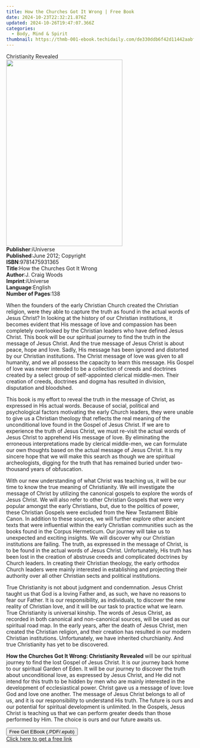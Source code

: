 ```yaml
---
title: How the Churches Got It Wrong | Free Book
date: 2024-10-23T22:32:21.876Z
updated: 2024-10-26T19:47:07.366Z
categories:
  - Body, Mind & Spirit
thumbnail: https://thmb-001-ebook.techidaily.com/de330ddb6f42d11442aabf62df8f7d566a9ad55cfe4a00850d3e79405550a289.jpg
---
```

<main id="book-container">
  <div class="flex flex-col">
    <div class="book-brief flex-1 py-6 px-4 sm:p-6 md:py-10 md:px-8">
      <!-- brief-->
      <div class="book-brief-main">Christianity Revealed</div>
    </div>
    <div
      class="book-meta-info flex-1 grid gap-4 col-start-1 col-end-3 row-start-1 sm:mb-6 sm:grid-cols-4 lg:gap-6 lg:col-start-2 lg:row-end-6 lg:row-span-6 lg:mb-0"
    >
      <div
        class="book-meta-info-left place-content-center mt-4 p-4 text-sm leading-6 col-start-2 col-span-2 dark:text-slate-400"
      >
        <img
          class="w-full h-500 object-cover rounded-lg sm:h-255 sm:col-span-2 lg:col-span-full"
          src="https://img-001-ebook.techidaily.com/aacdf54ebbd36b11cd1626b4460d417ed72ffeb3a7226195c080d2c94c27f882.jpg"
          alt=""
          width="312"
          height="500"
        />
      </div>
      <div
        class="book-meta-info-right mt-2 col-start-1 row-start-2 col-span-3 self-center"
      >
        <!-- meta data  -->
        <div class="flex flex-col px-4 md:px-8">
          <div class="flex-1">
            <strong>Publisher</strong>:<span class="px-2">iUniverse</span>
          </div>
          <div class="flex-1">
            <strong>Published</strong>:<span class="px-2"
              >June 2012; Copyright</span
            >
          </div>
          <div class="flex-1">
            <strong>ISBN</strong>:<span class="px-2">9781475931365</span>
          </div>
          <div class="flex-1">
            <strong>Title</strong>:<span class="px-2"
              >How the Churches Got It Wrong</span
            >
          </div>
          <div class="flex-1">
            <strong>Author</strong>:<span class="px-2">J. Craig Woods</span>
          </div>
          <div class="flex-1">
            <strong>Imprint</strong>:<span class="px-2">iUniverse</span>
          </div>
          <div class="flex-1">
            <strong>Language</strong>:<span class="px-2">English</span>
          </div>
          <div class="flex-1">
            <strong>Number of Pages</strong>:<span class="px-2">138</span>
          </div>
        </div>
      </div>
    </div>
    <div class="book-description flex-1 py-6 px-4 sm:p-6 md:py-10 md:px-8">
      <div class="book-description-main">
        <div accordion-content="" id="description">
          <p>
            When the founders of the early Christian Church created the
            Christian religion, were they able to capture the truth as found in
            the actual words of Jesus Christ? In looking at the history of our
            Christian institutions, it becomes evident that His message of love
            and compassion has been completely overlooked by the Christian
            leaders who have defined Jesus Christ. This book will be our
            spiritual journey to find the truth in the message of Jesus Christ.
            And the true message of Jesus Christ is about peace, hope and love.
            Sadly, His message has been ignored and distorted by our Christian
            institutions. The Christ message of love was given to all humanity,
            and we all possess the capacity to learn this message. His Gospel of
            love was never intended to be a collection of creeds and doctrines
            created by a select group of self-appointed clerical middle-men.
            Their creation of creeds, doctrines and dogma has resulted in
            division, disputation and bloodshed.
          </p>
          <p>
            This book is my effort to reveal the truth in the message of Christ,
            as expressed in His actual words. Because of social, political and
            psychological factors motivating the early Church leaders, they were
            unable to give us a Christian theology that reflects the real
            meaning of the unconditional love found in the Gospel of Jesus
            Christ. If we are to experience the truth of Jesus Christ, we must
            re-visit the actual words of Jesus Christ to apprehend His message
            of love. By eliminating the erroneous interpretations made by
            clerical middle-men, we can formulate our own thoughts based on the
            actual message of Jesus Christ. It is my sincere hope that we will
            make this search as though we are spiritual archeologists, digging
            for the truth that has remained buried under two-thousand years of
            obfuscation.
          </p>
          <p>
            With our new understanding of what Christ was teaching us, it will
            be our time to know the true meaning of Christianity. We will
            investigate the message of Christ by utilizing the canonical gospels
            to explore the words of Jesus Christ. We will also refer to other
            Christian Gospels that were very popular amongst the early
            Christians, but, due to the politics of power, these Christian
            Gospels were excluded from the New Testament Bible Canon. In
            addition to these sources, we will further explore other ancient
            texts that were influential within the early Christian communities
            such as the books found in the Corpus Hermeticum. Our journey will
            take us to unexpected and exciting insights. We will discover why
            our Christian institutions are failing. The truth, as expressed in
            the message of Christ, is to be found in the actual words of Jesus
            Christ. Unfortunately, His truth has been lost in the creation of
            abstruse creeds and complicated doctrines by Church leaders. In
            creating their Christian theology, the early orthodox Church leaders
            were mainly interested in establishing and projecting their
            authority over all other Christian sects and political institutions.
          </p>
          <p>
            True Christianity is not about judgment and condemnation. Jesus
            Christ taught us that God is a loving Father and, as such, we have
            no reasons to fear our Father. It is our responsibility, as
            individuals, to discover the new reality of Christian love, and it
            will be our task to practice what we learn. True Christianity is
            universal kinship. The words of Jesus Christ, as recorded in both
            canonical and non-canonical sources, will be used as our spiritual
            road map. In the early years, after the death of Jesus Christ, men
            created the Christian religion, and their creation has resulted in
            our modern Christian institutions. Unfortunately, we have inherited
            churchianity. And true Christianity has yet to be discovered.
          </p>
          <p>
            <strong
              >How the Churches Got It Wrong: Christianity Revealed</strong
            >
            will be our spiritual journey to find the lost Gospel of Jesus
            Christ. It is our journey back home to our spiritual Garden of Eden.
            It will be our journey to discover the truth about unconditional
            love, as expressed by Jesus Christ, and He did not intend for this
            truth to be hidden by men who are mainly interested in the
            development of ecclesiastical power. Christ gave us a message of
            love: love God and love one another. The message of Jesus Christ
            belongs to all of us, and it is our responsibility to understand His
            truth. The future is ours and our potential for spiritual
            development is unlimited. In the Gospels, Jesus Christ is teaching
            us that we can perform greater deeds than those performed by Him.
            The choice is ours and our future awaits us.<strong></strong>
          </p>
        </div>
        <div class="accordion-fader"></div>
      </div>
    </div>
    <div class="book-excerpts flex-1 py-6 px-4 sm:p-6 md:py-10 md:px-8"></div>
    <div
      class="book-about-author flex-1 py-6 px-4 sm:p-6 md:py-10 md:px-8"
    ></div>
    <div class="book-free-get flex-1 py-6 px-4 sm:p-6 md:py-10 md:px-8">
      <button
        id="btn-free-get"
        class="bg-blue-500 hover:bg-blue-700 text-white font-bold py-2 px-4 rounded"
      >
        Free Get EBook (.PDF/.epub)
      </button>
      <div id="countdown-display" class="px-2 text-lg mt-2"></div>
      <a
        id="free-link"
        class="hidden bg-blue-500 hover:bg-blue-700 text-white font-bold py-2 px-4 rounded"
        href="https://www.ebooks.com/en-us/book/138579046/how-the-churches-got-it-wrong/j-craig-woods/"
        target="_blank"
        >Click here to get a free link</a
      >
    </div>
    <script>
      let countdownTime = 0;
      let countdownInterval = null;
      document
        .getElementById('btn-free-get')
        .addEventListener('click', startCountdown);
      function startCountdown() {
        countdownTime = new Date().getTime() + 60000 * 3;
        countdownInterval = setInterval(updateCountdown, 1000);
        document.getElementById('btn-free-get').disabled = true;
        document
          .getElementById('btn-free-get')
          .classList.add('bg-gray-500', 'cursor-not-allowed');
      }
      function updateCountdown() {
        let currentTime = new Date().getTime();
        let timeLeft = countdownTime - currentTime;
        let secondsLeft = Math.floor(timeLeft / 1000);
        document.getElementById('countdown-display').innerHTML =
          `Remaining time: ${secondsLeft} seconds.`;
        if (secondsLeft <= 0) {
          clearInterval(countdownInterval);
          document.getElementById('btn-free-get').classList.add('hidden');
          document.getElementById('free-link').classList.remove('hidden');
          document.getElementById('countdown-display').innerHTML = '';
        }
      }
    </script>
  </div>
</main>

<ins class="adsbygoogle"
      style="display:block"
      data-ad-client="ca-pub-7571918770474297"
      data-ad-slot="8358498916"
      data-ad-format="auto"
      data-full-width-responsive="true"></ins>
    